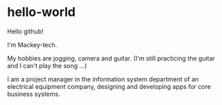 # hello-world
Hello github!

I'm Mackey-tech. 

My hobbies are jogging, camera and guitar. 
(I'm still practicing the guitar and I can't play the song ...)

I am a project manager in the information system department of an electrical equipment company, 
designing and developing apps for core business systems.
